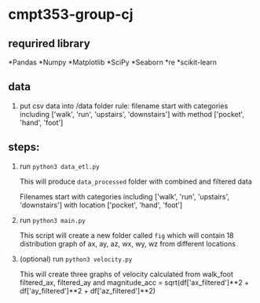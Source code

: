 # cmpt353-group-cj

## requrired library
*Pandas
*Numpy
*Matplotlib
*SciPy
*Seaborn
*re
*scikit-learn

## data
1. put csv data into /data folder
    rule: filename start with categories including ['walk', 'run', 'upstairs', 'downstairs'] with method ['pocket', 'hand', 'foot']

## steps:
1. run `python3 data_etl.py`
    
    This will produce `data_processed` folder with combined and filtered data

    Filenames start with categories including ['walk', 'run', 'upstairs', 'downstairs'] with location ['pocket', 'hand', 'foot']

2. run `python3 main.py`

    This script will create a new folder called `fig` which will contain 18 distribution graph of ax, ay, az, wx, wy, wz from different locations

3. (optional) run `python3 velocity.py`
    
    This will create three graphs of velocity calculated from walk_foot filtered_ax, filtered_ay and magnitude_acc = sqrt(df['ax_filtered']**2 + df['ay_filtered']**2 + df['az_filtered']**2)